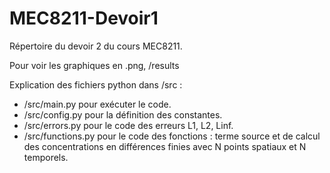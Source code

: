 # MEC8211-Devoir1

Répertoire du devoir 2 du cours MEC8211.

Pour voir les graphiques en .png, /results

Explication des fichiers python dans /src :
- /src/main.py pour exécuter le code.
- /src/config.py pour la définition des constantes.
- /src/errors.py pour le code des erreurs L1, L2, Linf.
- /src/functions.py pour le code des fonctions : terme source et de calcul des concentrations en différences finies avec N points spatiaux et N temporels.